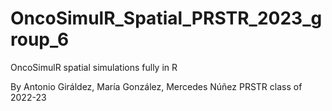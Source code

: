 # OncoSimulR_Spatial_PRSTR_2023_group_6
OncoSimulR spatial simulations fully in R

By Antonio Giráldez, María González, Mercedes Núñez
PRSTR class of 2022-23
